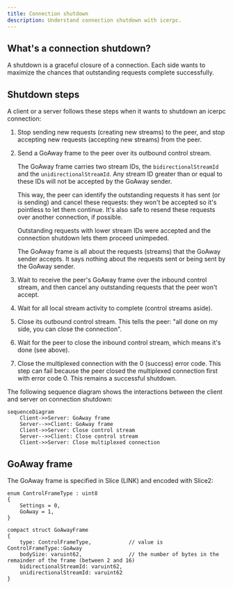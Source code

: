 ```yaml
---
title: Connection shutdown
description: Understand connection shutdown with icerpc.
---
```


## What's a connection shutdown?

A shutdown is a graceful closure of a connection. Each side wants to maximize the chances that outstanding requests
complete successfully.

## Shutdown steps

A client or a server follows these steps when it wants to shutdown an icerpc connection:

1. Stop sending new requests (creating new streams) to the peer, and stop accepting new requests (accepting new streams)
from the peer.

2. Send a GoAway frame to the peer over its outbound control stream.

    The GoAway frame carries two stream IDs, the `bidirectionalStreamId` and the `unidirectionalStreamId`. Any stream
    ID greater than or equal to these IDs will not be accepted by the GoAway sender.

    This way, the peer can identify the outstanding requests it has sent (or is sending) and cancel these requests: they
    won't be accepted so it's pointless to let them continue. It's also safe to resend these requests over another
    connection, if possible.

    Outstanding requests with lower stream IDs were accepted and the connection shutdown lets them proceed unimpeded.

    The GoAway frame is all about the requests (streams) that the GoAway sender accepts. It says nothing about the
    requests sent or being sent by the GoAway sender.

3. Wait to receive the peer's GoAway frame over the inbound control stream, and then cancel any outstanding requests
that the peer won't accept.

4. Wait for all local stream activity to complete (control streams aside).

5. Close its outbound control stream. This tells the peer: "all done on my side, you can close the connection".

6. Wait for the peer to close the inbound control stream, which means it's done (see above).

7. Close the multiplexed connection with the 0 (success) error code.
This step can fail because the peer closed the multiplexed connection first with error code 0. This remains a successful
shutdown.

The following sequence diagram shows the interactions between the client and server on connection shutdown:

```mermaid
sequenceDiagram
    Client->>Server: GoAway frame
    Server-->>Client: GoAway frame
    Client->>Server: Close control stream
    Server-->>Client: Close control stream
    Client->>Server: Close multiplexed connection
```

## GoAway frame

The GoAway frame is specified in Slice (LINK) and encoded with Slice2:

```slice
enum ControlFrameType : uint8
{
    Settings = 0,
    GoAway = 1,
}

compact struct GoAwayFrame
{
    type: ControlFrameType,            // value is ControlFrameType::GoAway
    bodySize: varuint62,               // the number of bytes in the remainder of the frame (between 2 and 16)
    bidirectionalStreamId: varuint62,
    unidirectionalStreamId: varuint62
}
```
